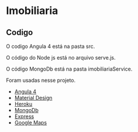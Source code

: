 # Imobiliaria

## Codigo

O codigo Angula 4 está na pasta src.

O código do Node js está no arquivo serve.js.

O código MongoDb está na pasta imobiliariaService.


Foram usadas nesse projeto.

* [Angula 4](https://angular.io/)
* [Material Design](https://material.angular.io/)
* [Heroku](https://www.heroku.com/)
* [MongoDb](https://docs.mongodb.com/)
* [Express](http://expressjs.com/pt-br/)
* [Google Maps](https://developers.google.com/maps/?hl=pt-br)
